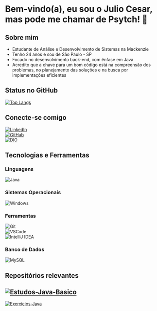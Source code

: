 # Bem-vindo(a), eu sou o Julio Cesar, mas pode me chamar de Psytch! 👋  

## Sobre mim  

- Estudante de Análise e Desenvolvimento de Sistemas na Mackenzie
- Tenho 24 anos e sou de São Paulo - SP
- Focado no desenvolvimento back-end, com ênfase em Java
- Acredito que a chave para um bom código está na compreensão dos problemas, no planejamento das soluções e na busca por implementações eficientes

## Status no GitHub  
[![Top Langs](https://github-readme-stats.vercel.app/api/top-langs/?username=Psytch-01&layout=compact&theme=radical)](https://github.com/anuraghazra/github-readme-stats)  

## Conecte-se comigo  
[![LinkedIn](https://img.shields.io/badge/LinkedIn-blue?style=flat&logo=linkedin)](https://www.linkedin.com/in/julio-cesar-agusso/)  
[![GitHub](https://img.shields.io/badge/GitHub-000?style=flat&logo=github)](https://github.com/Psytch-01)  
[![DIO](https://img.shields.io/badge/DIO-31A8FF?style=flat&logo=google-classroom)](https://web.dio.me/users/juliocesar_002)  

## Tecnologias e Ferramentas  
### Linguagens  
![Java](https://img.shields.io/badge/Java-ED8B00?style=flat&logo=java)  

### Sistemas Operacionais  
![Windows](https://img.shields.io/badge/Windows-0078D6?style=flat&logo=windows)  

### Ferramentas  
![Git](https://img.shields.io/badge/Git-F05032?style=flat&logo=git)  
![VSCode](https://img.shields.io/badge/VS%20Code-007ACC?style=flat&logo=visual-studio-code)  
![IntelliJ IDEA](https://img.shields.io/badge/IntelliJ%20IDEA-000000?style=flat&logo=intellijidea)  

### Banco de Dados  
![MySQL](https://img.shields.io/badge/MySQL-4479A1?style=flat&logo=mysql)  

## Repositórios relevantes  
[![Estudos-Java-Basico](https://github-readme-stats.vercel.app/api/pin/?username=Psytch-01&repo=Estudos-Java-basico&theme=radical)](https://github.com/Psytch-01/Estudos-Java-Basico)  
---

[![Exercicios-Java](https://github-readme-stats.vercel.app/api/pin/?username=Psytch-01&repo=Exercicios-Java&theme=radical)](https://github.com/Psytch-01/Exercicios-Java)
